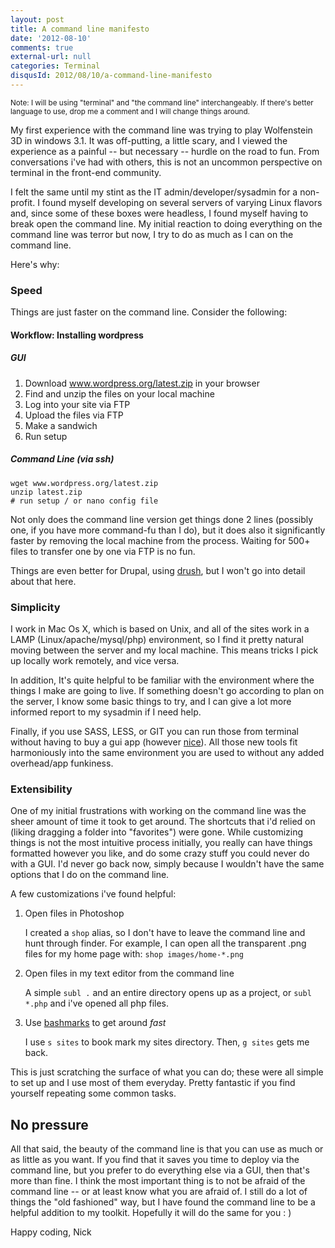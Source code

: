 ```yaml
---
layout: post
title: A command line manifesto
date: '2012-08-10'
comments: true
external-url: null
categories: Terminal
disqusId: 2012/08/10/a-command-line-manifesto
---
```

<small>Note:
I will be using "terminal" and "the command line" interchangeably. If there's better language to use, drop me a comment and I will change things around.
</small>

My first experience with the command line was trying to play Wolfenstein 3D in windows 3.1. It was off-putting, a little scary, and I viewed the experience as a painful -- but necessary -- hurdle on the road to fun. From conversations i've had with others, this is not an uncommon perspective on terminal in the front-end community.

I felt the same until my stint as the IT admin/developer/sysadmin for a non-profit. I found myself developing on several servers of varying Linux flavors and, since some of these boxes were headless, I found myself having to break open the command line. My initial reaction to doing everything on the command line was terror but now, I try to do as much as I can on the command line.

Here's why:

### Speed
Things are just faster on the command line.
Consider the following:

#### Workflow: Installing wordpress

##### GUI
1. Download www.wordpress.org/latest.zip in your browser
2. Find and unzip the files on your local machine
3. Log into your site via FTP
4. Upload the files via FTP
5. Make a sandwich
6. Run setup

##### Command Line (via ssh)

~~~ shell
wget www.wordpress.org/latest.zip
unzip latest.zip
# run setup / or nano config file
~~~

Not only does the command line version get things done 2 lines (possibly one, if you have more command-fu than I do), but it does also it significantly faster by removing the local machine from the process. Waiting for 500+ files to transfer one by one via FTP is no fun.

Things are even better for Drupal, using [drush](http://drupal.org/project/drush/), but I won't go into detail about that here.

### Simplicity
I work in Mac Os X, which is based on Unix, and all of the sites work in a LAMP (Linux/apache/mysql/php) environment, so I find it pretty natural moving between the server and my local machine. This means tricks I pick up locally work remotely, and vice versa.

In addition, It's quite helpful to be familiar with the environment where the things I make are going to live. If something doesn't go according to plan on the server, I know some basic things to try, and I can give a lot more informed report to my sysadmin if I need help.

Finally, if you use SASS, LESS, or GIT you can run those from terminal without having to buy a gui app (however [nice](http://incident57.com/codekit/)). All those new tools fit harmoniously into the same environment you are used to without any added overhead/app funkiness.

### Extensibility
One of my initial frustrations with working on the command line was the sheer amount of time it took to get around. The shortcuts that i'd relied on (liking dragging a folder into "favorites") were gone. While customizing things is not the most intuitive process initially, you really can have things formatted however you like, and do some crazy stuff you could never do with a GUI. I'd never go back now, simply because I wouldn't have the same options that I do on the command line.

A few customizations i've found helpful:

1. Open files in Photoshop

	I created a ``shop`` alias, so I don't have to leave the command line and hunt through finder. For example, I can open all the transparent .png files for my home page with: ``shop images/home-*.png``

2. Open files in my text editor from the command line

	A simple ``subl .`` and an entire directory opens up as a project, or ``subl *.php`` and i've opened all php files.

3. Use [bashmarks](http://www.huyng.com/projects/bashmarks/) to get around *fast*

	I use ``s sites`` to book mark my sites directory. Then, ``g sites`` gets me back.


This is just scratching the surface of what you can do; these were all simple to set up and I use most of them everyday. Pretty fantastic if you find yourself repeating some common tasks.


## No pressure
All that said, the beauty of the command line is that you can use as much or as little as you want. If you find that it saves you time to deploy via the command line, but you prefer to do everything else via a GUI, then that's more than fine. I think the most important thing is to not be afraid of the command line -- or at least know what you are afraid of. I still do a lot of things the "old fashioned" way, but I have found the command line to be a helpful addition to my toolkit. Hopefully it will do the same for you : )

Happy coding,
Nick
